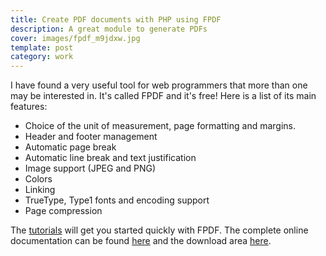 ```yaml
---
title: Create PDF documents with PHP using FPDF
description: A great module to generate PDFs
cover: images/fpdf_m9jdxw.jpg
template: post
category: work
---
```


I have found a very useful tool for web programmers that more than one may be interested in. It's called FPDF and it's free! Here is a list of its main features:

- Choice of the unit of measurement, page formatting and margins.
- Header and footer management
- Automatic page break
- Automatic line break and text justification
- Image support (JPEG and PNG)
- Colors
- Linking
- TrueType, Type1 fonts and encoding support
- Page compression

The [tutorials](http://www.fpdf.org/es/tutorial/index.php) will get you started quickly with FPDF. The complete online documentation can be found [here](http://www.fpdf.org/es/doc/index.php) and the download area [here](http://www.fpdf.org/es/download.php).
